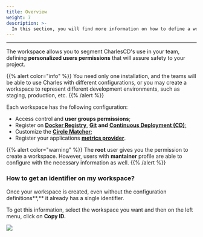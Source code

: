 ```yaml
---
title: Overview
weight: 7
description: >-
  In this section, you will find more information on how to define a workspace. 
---
```


---

The workspace allows you to segment CharlesCD's use in your team, defining **personalized users permissions** that will assure safety to your project.

{{% alert color="info" %}}
You need only one installation, and the teams will be able to use Charles with different configurations, or you may create a workspace to represent different development environments, such as staging, production, etc.
{{% /alert %}}

Each workspace has the following configuration:

* Access control and **user groups permissions**;
* Register on [**Docker Registry**](/get-started/defining-a-workspace/docker-registry/), [**Git**](github) **and** [**Continuous Deployment \(CD\)**;](/reference/cd-configuration/)
* Customize the [**Circle Matcher**](/reference/circle-matcher/);
* Register your applications [**metrics provider**](/reference/metrics/registering-a-metrics-provider/). 

{{% alert color="warning" %}}
The **root** user gives you the permission to create a workspace. However, users with **mantainer** profile are able to configure with the necessary information as well.
{{% /alert %}}

### How to get an identifier on my workspace?  <a id="como-obter-o-identificador-do-meu-workspace"></a>

Once your workspace is created, even without the configuration definitions**,** it already has a single identifier. 

To get this information, select the workspace you want and then on the left menu, click on **Copy ID.**

![](/shared/workspaceid%20%282%29.gif)
